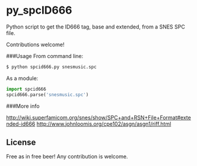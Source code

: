 # py_spcID666

Python script to get the ID666 tag, base and extended, from a SNES SPC file.

Contributions welcome!

###Usage
From command line:
```sh
$ python spcid666.py snesmusic.spc
```

As a module:

```Python
import spcid666
spcid666.parse('snesmusic.spc')
```


###More info

http://wiki.superfamicom.org/snes/show/SPC+and+RSN+File+Format#extended-id666
http://www.johnloomis.org/cpe102/asgn/asgn1/riff.html

License
----
Free as in free beer! Any contribution is welcome.
